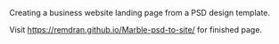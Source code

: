 Creating a business website landing page from a PSD design template.

Visit https://remdran.github.io/Marble-psd-to-site/ for finished page.
